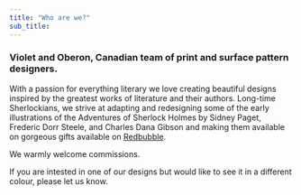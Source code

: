 ```yaml
---
title: "Who are we?"
sub_title:
---
```

### Violet and Oberon, Canadian team of print and surface pattern designers. 

With a passion for everything literary we love creating beautiful designs inspired by the greatest works of literature and their authors. Long-time Sherlockians, we strive at adapting and redesigning some of the early illustrations of the Adventures of Sherlock Holmes by Sidney Paget, Frederic Dorr Steele, and Charles Dana Gibson and making them available on gorgeous gifts available on [Redbubble](https://www.redbubble.com/people/VioletAndOberon/shop).

We warmly welcome commissions.

If you are intested in one of our designs but would like to see it in a different colour, please let us know.


 